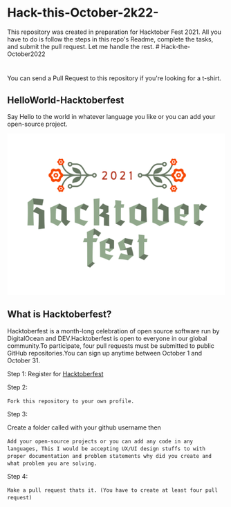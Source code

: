 # Hack-this-October-2k22-
This repository was created in preparation for Hacktober Fest 2021. All you have to do is follow the steps in this repo's Readme, complete the tasks, and submit the pull request. Let me handle the rest. # Hack-the-October2022

# 
You can send a Pull Request to this repository if you're looking for a t-shirt.

## HelloWorld-Hacktoberfest
Say Hello to the world in whatever language you like or you can add your open-source project.

![og-hf-teaser](https://github.com/crweiner/hacktoberfest-swag-list/blob/master/img/logo-hacktoberfest-full-2021.svg)


## What is Hacktoberfest?
Hacktoberfest is a month-long celebration of open source software run by DigitalOcean and DEV.Hacktoberfest is open to everyone in our global community.To participate, four pull requests must be submitted to public GitHub repositories.You can sign up anytime between October 1 and October 31.

Step 1:
Register for [Hacktoberfest](https://hacktoberfest.digitalocean.com/)

Step 2:

`Fork this repository to your own profile.`

Step 3:

Create a folder called with your github username then

`Add your open-source projects or you can add any code in any languages, This I would be accepting UX/UI design stuffs to with proper documentation and problem statements why did you create and what problem you are solving.`

Step 4:

`Make a pull request thats it. (You have to create at least four pull request)`

